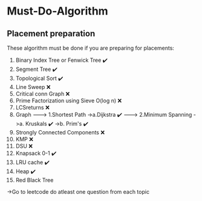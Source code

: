 # Must-Do-Algorithm
## Placement preparation

These algorithm must be done if you are preparing for placements:
1. Binary Index Tree or Fenwick Tree ✔️
2. Segment Tree ✔️
3. Topological Sort ✔️
4. Line Sweep ❌
5. Critical conn Graph ❌
6. Prime Factorization using Sieve O(log n)  ❌
7. LCSreturns ❌
8. Graph 
---> 1.Shortest Path
      ->a.Dijkstra ✔️
---> 2.Minimum Spanning
      ->a. Kruskals ✔️
      ->b. Prim's ✔️
9. Strongly Connected Components ❌
10. KMP ❌
11. DSU ❌
12. Knapsack 0-1 ✔️
13. LRU cache ✔️
14. Heap ✔️
15. Red Black Tree


->Go to leetcode do atleast one question from each topic



